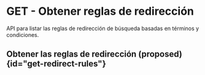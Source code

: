 # GET - Obtener reglas de redirección

API para listar las reglas de redirección de búsqueda basadas en términos y condiciones.

## Obtener las reglas de redirección <format style="superscript" color="Yellow">(proposed)</format> {id="get-redirect-rules"}

<api-endpoint openapi-path="search-management.yaml" endpoint="/search/management/v1/stores/{storeId}/rules/redirect" method="GET" >
    <response type="200">
    <sample lang="JSON" src="getRedirectRules.json"></sample>
  </response>
</api-endpoint>